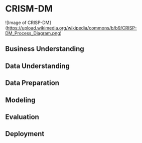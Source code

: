 # CRISM-DM

![Image of CRISP-DM]
(https://upload.wikimedia.org/wikipedia/commons/b/b9/CRISP-DM_Process_Diagram.png)

## Business Understanding
## Data Understanding
## Data Preparation
## Modeling
## Evaluation
## Deployment
